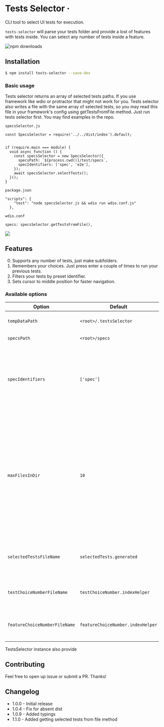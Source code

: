 # Tests Selector &middot;

CLI tool to select UI tests for execution.

`tests-selector` will parse your tests folder and provide a lost of features with tests inside. You can select any number of tests inside a feature.

![npm downloads](https://img.shields.io/npm/dm/tests-selector.svg?style=flat-square)

## Installation

```bash
$ npm install tests-selector --save-dev
```

### Basic usage

Tests selector returns an array of selected tests paths. If you use framework like wdio or protractor that might not work for you. Tests selector also writes a file with the same array of selected tests, so you may read this file in your framework's config using getTestsFromFile method. Just run tests selector first. You may find examples in the repo.

```specsSelector.js```
```
const SpecsSelector = require('../../dist/index').default;


if (require.main === module) {
  void async function () {
    const specsSelector = new SpecsSelector({
      specsPath: `${process.cwd()}/test/specs`,
      specIdentifiers: ['spec', 'e2e'],
    });
    await specsSelector.selectTests();
  }();
}
```
```package.json```
```
"scripts": {
    "test": "node specsSelector.js && wdio run wdio.conf.js"
  },
```
```wdio.conf```

```specs: specsSelector.getTestsFromFile(),```

![](examples/demo.gif)

## Features

0. Supports any number of tests, just make subfolders.
0. Remembers your choices. Just press enter a couple of times to run your previous tests.
0. Filters your tests by preset identifier.
0. Sets cursor to middle position for faster navigation.

### Available options

| Option | Default | Description |
| ------ | ------- | ----------- |
| `tempDataPath` | `<root>/.testsSelector` | Directory to store temp files |
| `specsPath` | `<root>/specs` | Path to your tests folder |
| `specIdentifiers` | `['spec']` | Array of substrings to your test files. Tests selector will filter out all files in `specsPath` directory which don't have `spec` in their names |
| `maxFilesInDir` | `10` | By default if a directory has more than 10 files Tests selector will suggest you to go inside of subdirectory so you won't have to go through 100 tests in console. Note that this wI'll work only if directory has only subdirectories without test files |
| `selectedTestsFileName` | `selectedTests.generated` | File name where Tests selector writes tests paths you chose |
| `testChoiceNumberFileName` | `testChoiceNumber.indexHelper` | File name where Tests selector writes your tests choices |
| `featureChoiceNumberFileName` | `featureChoiceNumber.indexHelper` | File where Tests selector writes your feature choices |

TestsSelector instance also provide

## Contributing

Feel free to open up issue or submit a PR. Thanks!

## Changelog

- 1.0.0 - Initial release
- 1.0.4 - Fix for absent dist
- 1.0.9 - Added typings
- 1.1.0 - Added getting selected tests from file method
